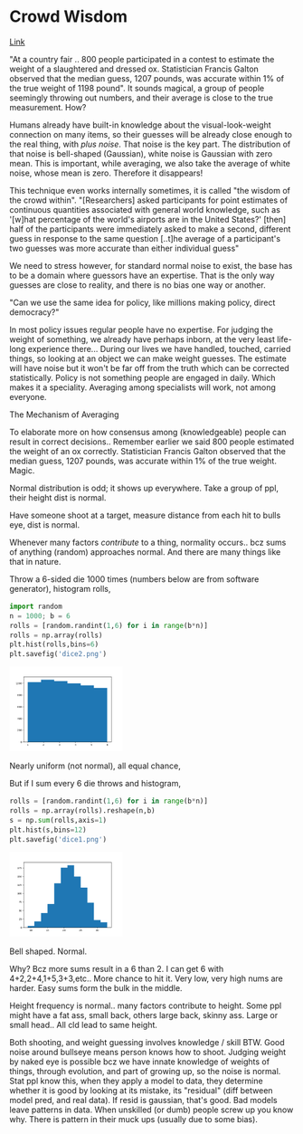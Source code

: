 # Crowd Wisdom

[Link](https://en.wikipedia.org/wiki/Wisdom_of_the_crowd)

"At a country fair .. 800 people participated in a contest to estimate
the weight of a slaughtered and dressed ox. Statistician Francis
Galton observed that the median guess, 1207 pounds, was accurate
within 1% of the true weight of 1198 pound". It sounds magical, a
group of people seemingly throwing out numbers, and their average is
close to the true measurement. How?

Humans already have built-in knowledge about the visual-look-weight
connection on many items, so their guesses will be already close
enough to the real thing, with *plus noise*. That noise is the key
part. The distribution of that noise is bell-shaped (Gaussian), white
noise is Gaussian with zero mean. This is important, while averaging,
we also take the average of white noise, whose mean is zero. Therefore
it disappears! 

This technique even works internally sometimes, it is called "the
wisdom of the crowd within". "[Researchers] asked participants for
point estimates of continuous quantities associated with general world
knowledge, such as '[w]hat percentage of the world's airports are in
the United States?' [then] half of the participants were immediately
asked to make a second, different guess in response to the same
question [..t]he average of a participant's two guesses was more
accurate than either individual guess"

We need to stress however, for standard normal noise to exist, the
base has to be a domain where guessors have an expertise. That is the
only way guesses are close to reality, and there is no bias one way or
another.

"Can we use the same idea for policy, like millions making policy, direct democracy?"

In most policy issues regular people have no expertise. For judging
the weight of something, we already have perhaps inborn, at the very
least life-long experience there... During our lives we have handled,
touched, carried things, so looking at an object we can make weight
guesses. The estimate will have noise but it won't be far off from the
truth which can be corrected statistically. Policy is not something
people are engaged in daily. Which makes it a speciality. Averaging
among specialists will work, not among everyone.

<a name='average'/>

The Mechanism of Averaging

To elaborate more on how consensus among (knowledgeable) people can
result in correct decisions.. Remember earlier we said 800 people
estimated the weight of an ox correctly. Statistician Francis Galton
observed that the median guess, 1207 pounds, was accurate within 1% of
the true weight. Magic.

Normal distribution is odd; it shows up everywhere. Take a group of
ppl, their height dist is normal.

Have someone shoot at a target, measure distance from each hit to
bulls eye, dist is normal.

Whenever many factors *contribute* to a thing, normality occurs.. bcz
sums of anything (random) approaches normal. And there are many things
like that in nature.

Throw a 6-sided die 1000 times (numbers below are from software
generator), histogram rolls,

```python
import random
n = 1000; b = 6
rolls = [random.randint(1,6) for i in range(b*n)]
rolls = np.array(rolls)
plt.hist(rolls,bins=6)
plt.savefig('dice2.png')
```

<img width="200" src="../../mbl/2021/dice2.png"/>

Nearly uniform (not normal), all equal chance,

But if I sum every 6 die throws and histogram,

```python
rolls = [random.randint(1,6) for i in range(b*n)]
rolls = np.array(rolls).reshape(n,b)
s = np.sum(rolls,axis=1)
plt.hist(s,bins=12)
plt.savefig('dice1.png')
```

<img width="200" src="../../mbl/2021/dice1.png"/>

Bell shaped. Normal.

Why? Bcz more sums result in a 6 than 2. I can get 6 with
4+2,2+4,1+5,3+3,etc.. More chance to hit it. Very low, very high nums
are harder. Easy sums form the bulk in the middle.

Height frequency is normal.. many factors contribute to height. Some
ppl might have a fat ass, small back, others large back, skinny
ass. Large or small head.. All cld lead to same height.

Both shooting, and weight guessing involves knowledge / skill
BTW. Good noise around bullseye means person knows how to shoot.
Judging weight by naked eye is possible bcz we have innate knowledge
of weights of things, through evolution, and part of growing up, so
the noise is normal. Stat ppl know this, when they apply a model to
data, they determine whether it is good by looking at its mistake, its
"residual" (diff between model pred, and real data). If resid is
gaussian, that's good. Bad models leave patterns in data. When
unskilled (or dumb) people screw up you know why. There is pattern in
their muck ups (usually due to some bias).

